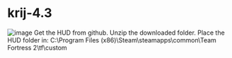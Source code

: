 # krij-4.3
![image](https://github.com/user-attachments/assets/8712cc49-5635-4786-86ea-489f6d46ce88)
Get the HUD from github.
Unzip the downloaded folder.
Place the HUD folder in:
C:\Program Files (x86)\Steam\steamapps\common\Team Fortress 2\tf\custom
